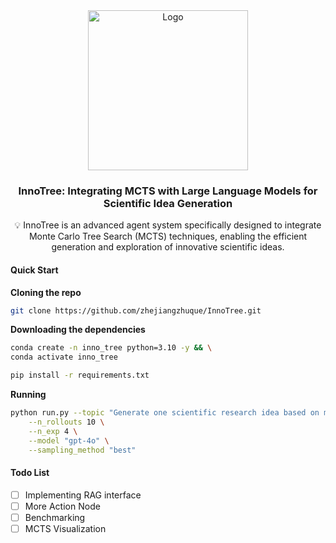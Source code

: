<div align="center">
  <a href="https://github.com/zhejiangzhuque/InnoTree">
    <img src="assets/logo.png" alt="Logo" width="256" height="256">
  </a>
<h3 align="center">InnoTree: Integrating MCTS with Large Language Models for Scientific Idea Generation</h3>
  <p align="center">
    💡 InnoTree is an advanced agent system specifically designed to integrate Monte Carlo Tree Search (MCTS) techniques, enabling the efficient generation and exploration of innovative scientific ideas.
  </p>
</div>

#### Quick Start

**Cloning the repo**

```bash
git clone https://github.com/zhejiangzhuque/InnoTree.git
```


**Downloading the dependencies**

```bash
conda create -n inno_tree python=3.10 -y && \
conda activate inno_tree
```

```bash
pip install -r requirements.txt
```


**Running**

```bash
python run.py --topic "Generate one scientific research idea based on multi-agent system" \
    --n_rollouts 10 \
    --n_exp 4 \
    --model "gpt-4o" \
    --sampling_method "best"
```

#### Todo List

- [ ] Implementing RAG interface
- [ ] More Action Node
- [ ] Benchmarking
- [ ] MCTS Visualization
